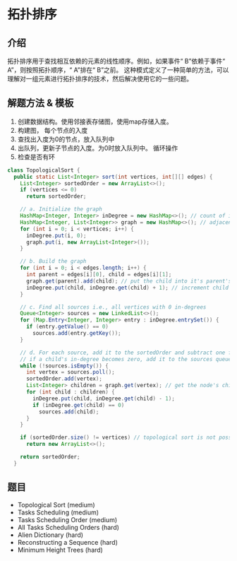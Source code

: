# 拓扑排序

## 介绍

拓扑排序用于查找相互依赖的元素的线性顺序。例如，如果事件“ B”依赖于事件“ A”，则按照拓扑顺序，“ A”排在“ B”之前。 这种模式定义了一种简单的方法，可以理解对一组元素进行拓扑排序的技术，然后解决使用它的一些问题。

## 解题方法 & 模板

1. 创建数据结构。使用邻接表存储图，使用map存储入度。
2. 构建图， 每个节点的入度
3. 查找出入度为0的节点，放入队列中
4. 出队列，更新子节点的入度。为0时放入队列中。 循环操作
5. 检查是否有环

```java
class TopologicalSort {
  public static List<Integer> sort(int vertices, int[][] edges) {
    List<Integer> sortedOrder = new ArrayList<>();
    if (vertices <= 0)
      return sortedOrder;

    // a. Initialize the graph
    HashMap<Integer, Integer> inDegree = new HashMap<>(); // count of incoming edges for every vertex
    HashMap<Integer, List<Integer>> graph = new HashMap<>(); // adjacency list graph
    for (int i = 0; i < vertices; i++) {
      inDegree.put(i, 0);
      graph.put(i, new ArrayList<Integer>());
    }

    // b. Build the graph
    for (int i = 0; i < edges.length; i++) {
      int parent = edges[i][0], child = edges[i][1];
      graph.get(parent).add(child); // put the child into it's parent's list
      inDegree.put(child, inDegree.get(child) + 1); // increment child's inDegree
    }

    // c. Find all sources i.e., all vertices with 0 in-degrees
    Queue<Integer> sources = new LinkedList<>();
    for (Map.Entry<Integer, Integer> entry : inDegree.entrySet()) {
      if (entry.getValue() == 0)
        sources.add(entry.getKey());
    }

    // d. For each source, add it to the sortedOrder and subtract one from all of its children's in-degrees
    // if a child's in-degree becomes zero, add it to the sources queue
    while (!sources.isEmpty()) {
      int vertex = sources.poll();
      sortedOrder.add(vertex);
      List<Integer> children = graph.get(vertex); // get the node's children to decrement their in-degrees
      for (int child : children) {
        inDegree.put(child, inDegree.get(child) - 1);
        if (inDegree.get(child) == 0)
          sources.add(child);
      }
    }

    if (sortedOrder.size() != vertices) // topological sort is not possible as the graph has a cycle
      return new ArrayList<>();

    return sortedOrder;
  }
```

## 题目

* Topological Sort (medium)
* Tasks Scheduling (medium)
* Tasks Scheduling Order (medium)
* All Tasks Scheduling Orders (hard)
* Alien Dictionary (hard)
* Reconstructing a Sequence (hard)
* Minimum Height Trees (hard)
  